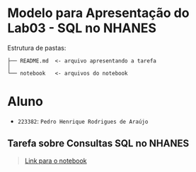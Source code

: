 # Modelo para Apresentação do Lab03 - SQL no NHANES

Estrutura de pastas:

~~~
├── README.md  <- arquivo apresentando a tarefa
│
└── notebook   <- arquivos do notebook
~~~

# Aluno
* `223382`: `Pedro Henrique Rodrigues de Araújo`

## Tarefa sobre Consultas SQL no NHANES

> [Link para o notebook](notebook/lab03-nhanes.ipynb.ipynb)
